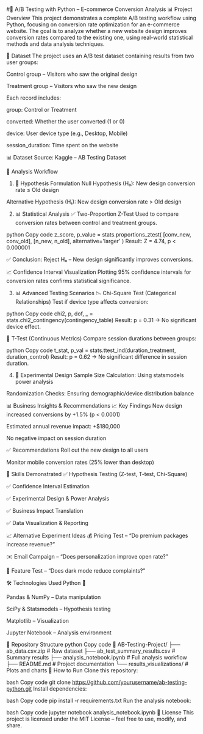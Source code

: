 #🧪 A/B Testing with Python – E-commerce Conversion Analysis
📊 Project Overview
This project demonstrates a complete A/B testing workflow using Python, focusing on conversion rate optimization for an e-commerce website. The goal is to analyze whether a new website design improves conversion rates compared to the existing one, using real-world statistical methods and data analysis techniques.

📁 Dataset
The project uses an A/B test dataset containing results from two user groups:

Control group – Visitors who saw the original design

Treatment group – Visitors who saw the new design

Each record includes:

group: Control or Treatment

converted: Whether the user converted (1 or 0)

device: User device type (e.g., Desktop, Mobile)

session_duration: Time spent on the website

📊 Dataset Source: Kaggle – AB Testing Dataset

🔬 Analysis Workflow
1. 🧠 Hypothesis Formulation
Null Hypothesis (H₀): New design conversion rate ≤ Old design

Alternative Hypothesis (H₁): New design conversion rate > Old design

2. 📊 Statistical Analysis
✅ Two-Proportion Z-Test
Used to compare conversion rates between control and treatment groups.

python
Copy code
z_score, p_value = stats.proportions_ztest(
    [conv_new, conv_old],
    [n_new, n_old],
    alternative='larger'
)
Result: Z = 4.74, p < 0.000001

✅ Conclusion: Reject H₀ – New design significantly improves conversions.

📈 Confidence Interval Visualization
Plotting 95% confidence intervals for conversion rates confirms statistical significance.

3. 📊 Advanced Testing Scenarios
📉 Chi-Square Test (Categorical Relationships)
Test if device type affects conversion:

python
Copy code
chi2, p, dof, _ = stats.chi2_contingency(contingency_table)
Result: p = 0.31 → No significant device effect.

📏 T-Test (Continuous Metrics)
Compare session durations between groups:

python
Copy code
t_stat, p_val = stats.ttest_ind(duration_treatment, duration_control)
Result: p = 0.62 → No significant difference in session duration.

4. 📐 Experimental Design
Sample Size Calculation: Using statsmodels power analysis

Randomization Checks: Ensuring demographic/device distribution balance

📊 Business Insights & Recommendations
📈 Key Findings
New design increased conversions by +1.5% (p < 0.0001)

Estimated annual revenue impact: +$180,000

No negative impact on session duration

✅ Recommendations
Roll out the new design to all users

Monitor mobile conversion rates (25% lower than desktop)

🧠 Skills Demonstrated
✅ Hypothesis Testing (Z-test, T-test, Chi-Square)

✅ Confidence Interval Estimation

✅ Experimental Design & Power Analysis

✅ Business Impact Translation

✅ Data Visualization & Reporting

📈 Alternative Experiment Ideas
💰 Pricing Test – “Do premium packages increase revenue?”

✉️ Email Campaign – “Does personalization improve open rate?”

🌙 Feature Test – “Does dark mode reduce complaints?”

🛠️ Technologies Used
Python 🐍

Pandas & NumPy – Data manipulation

SciPy & Statsmodels – Hypothesis testing

Matplotlib – Visualization

Jupyter Notebook – Analysis environment

📁 Repository Structure
python
Copy code
📂 AB-Testing-Project/
├── ab_data.csv.zip                 # Raw dataset
├── ab_test_summary_results.csv     # Summary results
├── analysis_notebook.ipynb         # Full analysis workflow
├── README.md                       # Project documentation
└── results_visualizations/         # Plots and charts
🚀 How to Run
Clone this repository:

bash
Copy code
git clone https://github.com/yourusername/ab-testing-python.git
Install dependencies:

bash
Copy code
pip install -r requirements.txt
Run the analysis notebook:

bash
Copy code
jupyter notebook analysis_notebook.ipynb
📜 License
This project is licensed under the MIT License – feel free to use, modify, and share.
